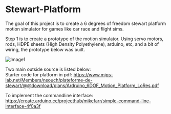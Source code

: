 # Stewart-Platform

The goal of this project is to create a 6 degrees of freedom stewart platform motion simulator for games like car race and flight sims.

Step 1 is to create a prototype of the motion simulator. Using servo motors, rods, HDPE sheets (High Density Polyethylene), arduino, etc, and a bit of wiring, the prototype below was built.

![Image1](./Stewart-Platform/platform.JPG)

Two main outside source is listed below:  
Starter code for platform in pdf: https://www.mips-lab.net/Members/nsouch/plateforme-de-stewart/@@download/plans/Ardruino_6DOF_Motion_Platform_LoRes.pdf

To implement the commandline interface:  https://create.arduino.cc/projecthub/mikefarr/simple-command-line-interface-4f0a3f
